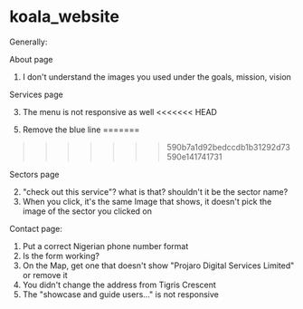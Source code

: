 # koala_website

Generally:
<!-- 1. The bottom links don't show what page you are active one -->

About page
1. I don't understand the images you used under the goals, mission, vision
<!-- 2. Make the "trusted partners list" responsive -->
<!-- 3. Where is the "become a partner"? -->

Services page
<!-- 1. The icons are too big on mobile -->
<!-- 2. They don't align to the centre with the text -->
3. The menu is not responsive as well
<<<<<<< HEAD
<!-- 4. Typo; services not servises  -->
5. Remove the blue line
=======
<!-- 4. Typo; services not servises -->
<!-- 5. Remove the blue line -->
>>>>>>> 590b7a1d92bedccdb1b31292d73590e141741731
<!-- 6. There is no back to top button -->

Sectors page
<!-- 1. It says "services" instead of sectors -->
2. "check out this service"? what is that? shouldn't it be the sector name?
3. When you click, it's the same Image that shows, it doesn't pick the image of the sector you clicked on

Contact page:
1. Put a correct Nigerian phone number format
2. Is the form working?
3. On the Map, get one that doesn't show "Projaro Digital Services Limited" or remove it
4. You didn't change the address from Tigris Crescent
5. The "showcase and guide users..." is not responsive
